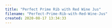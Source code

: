 ```yaml
---
title: "Perfect Prime Rib with Red Wine Jus"
filename: "Perfect-Prime-Rib-with-Red-Wine-Jus"
created: 2020-08-17 13:34:33
---
```

